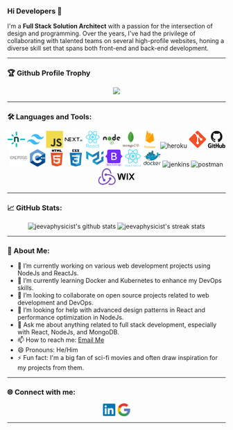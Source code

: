### Hi Developers 👋

I'm a **Full Stack Solution Architect** with a passion for the intersection of design and programming. Over the years, I've had the privilege of collaborating with talented teams on several high-profile websites, honing a diverse skill set that spans both front-end and back-end development.

---

### 🏆 Github Profile Trophy
<div align="center">
  <a href="https://github.com/ryo-ma/github-profile-trophy">
    <img src="https://github-profile-trophy.vercel.app/?username=jeevaphysicist&column=7"/>
  </a>
</div>

---

### 🛠️ Languages and Tools:

<div align="center">
    <img src="https://raw.githubusercontent.com/devicons/devicon/master/icons/netlify/netlify-original.svg" alt="netlify" width="40" height="40"/>
    <img src="https://raw.githubusercontent.com/devicons/devicon/master/icons/tailwindcss/tailwindcss-plain.svg" alt="tailwindcss" width="40" height="40"/>
    <img src="https://raw.githubusercontent.com/devicons/devicon/master/icons/javascript/javascript-original.svg" alt="javascript" width="40" height="40"/>
    <img src="https://raw.githubusercontent.com/devicons/devicon/master/icons/nextjs/nextjs-original-wordmark.svg" alt="nextjs" width="40" height="40"/>
    <img src="https://raw.githubusercontent.com/devicons/devicon/master/icons/react/react-original-wordmark.svg" alt="react" width="40" height="40"/>
    <img src="https://raw.githubusercontent.com/devicons/devicon/master/icons/nodejs/nodejs-original-wordmark.svg" alt="nodejs" width="40" height="40"/>
    <img src="https://raw.githubusercontent.com/devicons/devicon/master/icons/mongodb/mongodb-original-wordmark.svg" alt="mongodb" width="40" height="40"/>
    <img src="https://raw.githubusercontent.com/devicons/devicon/master/icons/firebase/firebase-plain-wordmark.svg" alt="firebase" width="40" height="40"/>
    <img src="https://www.vectorlogo.zone/logos/heroku/heroku-icon.svg" alt="heroku" width="40" height="40"/>
    <img src="https://raw.githubusercontent.com/devicons/devicon/master/icons/git/git-original.svg" alt="git" width="40" height="40"/>
    <img src="https://raw.githubusercontent.com/devicons/devicon/master/icons/github/github-original-wordmark.svg" alt="github" width="40" height="40"/>
    <img src="https://raw.githubusercontent.com/devicons/devicon/master/icons/express/express-original-wordmark.svg" alt="express" width="40" height="40"/>
    <img src="https://raw.githubusercontent.com/devicons/devicon/master/icons/cplusplus/cplusplus-original.svg" alt="cplusplus" width="40" height="40"/>
    <img src="https://raw.githubusercontent.com/devicons/devicon/master/icons/html5/html5-original-wordmark.svg" alt="html5" width="40" height="40"/>
    <img src="https://raw.githubusercontent.com/devicons/devicon/master/icons/css3/css3-original-wordmark.svg" alt="css3" width="40" height="40"/>
    <img src="https://raw.githubusercontent.com/devicons/devicon/master/icons/materialui/materialui-original.svg" alt="materialui" width="40" height="40"/>
    <img src="https://raw.githubusercontent.com/devicons/devicon/master/icons/bootstrap/bootstrap-plain-wordmark.svg" alt="bootstrap" width="40" height="40"/>
    <img src="https://raw.githubusercontent.com/devicons/devicon/master/icons/reactnative/reactnative-original-wordmark.svg" alt="reactnative" width="40" height="40"/>
    <img src="https://raw.githubusercontent.com/devicons/devicon/master/icons/docker/docker-original-wordmark.svg" alt="docker" width="40" height="40"/>
    <img src="https://www.vectorlogo.zone/logos/jenkins/jenkins-icon.svg" alt="jenkins" width="40" height="40"/>
    <img src="https://www.vectorlogo.zone/logos/getpostman/getpostman-icon.svg" alt="postman" width="40" height="40"/>
    <img src="https://raw.githubusercontent.com/devicons/devicon/master/icons/redux/redux-original.svg" alt="redux" width="40" height="40"/>
    <img src="data:image/svg+xml,%3csvg width='166' height='64' viewBox='0 0 166 64' fill='none' xmlns='http://www.w3.org/2000/svg'%3e %3cg clip-path='url(%23clip0_14809_9454)'%3e %3cpath d='M165.304 0H156.173C153.64 0 151.273 1.25433 149.85 3.35199L137.639 21.3662C137.313 21.844 136.608 21.844 136.283 21.3662L124.071 3.35199C122.651 1.25433 120.281 0 117.748 0H108.617L130.371 32.0894L108.737 64H117.868C120.401 64 122.769 62.7457 124.192 60.648L136.283 42.8126C136.608 42.3349 137.313 42.3349 137.639 42.8126L149.73 60.648C151.15 62.7457 153.52 64 156.053 64H165.184L143.551 32.0894L165.304 0Z' fill='black'/%3e %3cpath d='M89.8281 6.54652V64H94.1922C97.8088 64 100.74 61.0697 100.74 57.4535V0H96.3755C92.7588 0 89.8281 2.93032 89.8281 6.54652Z' fill='black'/%3e %3cpath d='M81.8276 0H77.944C73.6681 0 69.9633 2.95701 69.0158 7.12564L60.3278 45.3185L52.7234 9.66632C51.3168 3.0771 44.5559 -1.36641 37.6375 0.544431C33.2307 1.76139 29.9637 5.48434 29.0108 9.95455L21.4839 45.2705L12.8118 7.12831C11.8616 2.95968 8.15687 0 3.88092 0H0L14.5548 63.9973H20.0692C25.0738 63.9973 29.3978 60.4986 30.4415 55.604L39.7461 11.9401C39.8608 11.3984 40.3466 11.006 40.8991 11.006C41.4516 11.006 41.9374 11.3984 42.0522 11.9401L51.3648 55.6067C52.4084 60.5012 56.7324 63.9973 61.7371 63.9973H67.2702L81.8276 0Z' fill='black'/%3e %3c/g%3e %3cdefs%3e %3cclipPath id='clip0_14809_9454'%3e %3crect width='165.305' height='64' fill='white'/%3e %3c/clipPath%3e %3c/defs%3e %3c/svg%3e" alt="wix" width="40" height="40"/>
</div>

---

### 📈 GitHub Stats:
<div align="center">
  <img align="center" src="https://github-readme-stats.vercel.app/api?username=jeevaphysicist&show_icons=true&include_all_commits=true&count_private=true" alt="jeevaphysicist's github stats" />
  <img align="center" src="https://github-readme-streak-stats.herokuapp.com/?user=jeevaphysicist" alt="jeevaphysicist's streak stats" />
</div>

---

### 🚀 About Me:

- 🔭 I’m currently working on various web development projects using NodeJs and ReactJs.
- 🌱 I’m currently learning Docker and Kubernetes to enhance my DevOps skills.
- 👯 I’m looking to collaborate on open source projects related to web development and DevOps.
- 🤔 I’m looking for help with advanced design patterns in React and performance optimization in NodeJs.
- 💬 Ask me about anything related to full stack development, especially with React, NodeJs, and MongoDB.
- 📫 How to reach me: [Email Me](mailto:jeevaphysicist@gmail.com)
- 😄 Pronouns: He/Him
- ⚡ Fun fact: I'm a big fan of sci-fi movies and often draw inspiration for my projects from them.

---

### 🌐 Connect with me:

<div align="center">
  <a href="https://linkedin.com/in/jeevanantham--s" target="blank"><img align="center" src="https://raw.githubusercontent.com/devicons/devicon/master/icons/linkedin/linkedin-original.svg" alt="linkedin-profile" height="30" width="30" /></a>
  <a href="https://jeevananthamdev.netlify.app/" target="blank"><img align="center" src="https://raw.githubusercontent.com/devicons/devicon/master/icons/google/google-original.svg" alt="website" height="30" width="30" /></a>
</div>

---

<!--
**jeevaphysicist/jeevaphysicist** is a ✨ _special_ ✨ repository because its `README.md` (this file) appears on your GitHub profile.
-->
